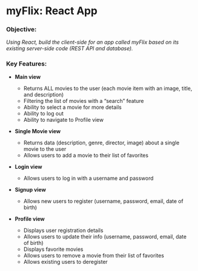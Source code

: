 # **myFlix: React App**

### **Objective:**
_Using React, build the client-side for an app called myFlix based on its
existing server-side code (REST API and database)._

### **Key Features:**
+ **Main view**
  * Returns ALL movies to the user (each movie item with an image, title, and description)
  * Filtering the list of movies with a “search” feature
  * Ability to select a movie for more details
  * Ability to log out
  * Ability to navigate to Profile view
    
+ **Single Movie view**
  * Returns data (description, genre, director, image) about a single movie to the user
  * Allows users to add a movie to their list of favorites
    
+ **Login view**
  * Allows users to log in with a username and password
    
+ **Signup view**
  * Allows new users to register (username, password, email, date of birth)
    
+ **Profile view**
  * Displays user registration details
  * Allows users to update their info (username, password, email, date of birth)
  * Displays favorite movies
  * Allows users to remove a movie from their list of favorites
  * Allows existing users to deregister
